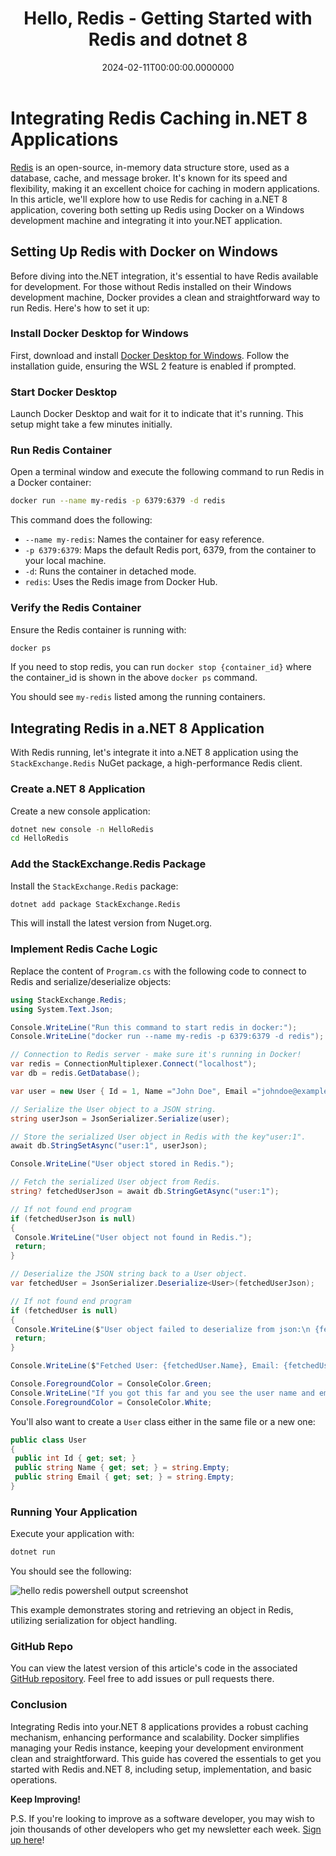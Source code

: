 ﻿---
title: Hello, Redis - Getting Started with Redis and dotnet 8
date: "2024-02-11T00:00:00.0000000"
description: Discover how to enhance your.NET 8 applications with Redis caching, using Docker for easy Redis setup on Windows. This comprehensive guide provides step-by-step instructions for integrating Redis into your development environment and.NET applications. Learn to store and fetch data efficiently, boosting your application's performance and scalability. Whether you're new to Redis or looking to integrate it into your.NET 8 projects, this article has everything you need to get started.
featuredImage: /img/hello-redis-getting-started-with-redis-dotnet.png
---

# Integrating Redis Caching in.NET 8 Applications

[Redis](https://redis.io/) is an open-source, in-memory data structure store, used as a database, cache, and message broker. It's known for its speed and flexibility, making it an excellent choice for caching in modern applications. In this article, we'll explore how to use Redis for caching in a.NET 8 application, covering both setting up Redis using Docker on a Windows development machine and integrating it into your.NET application.

## Setting Up Redis with Docker on Windows

Before diving into the.NET integration, it's essential to have Redis available for development. For those without Redis installed on their Windows development machine, Docker provides a clean and straightforward way to run Redis. Here's how to set it up:

### Install Docker Desktop for Windows

First, download and install [Docker Desktop for Windows](https://www.docker.com/products/docker-desktop). Follow the installation guide, ensuring the WSL 2 feature is enabled if prompted.

### Start Docker Desktop

Launch Docker Desktop and wait for it to indicate that it's running. This setup might take a few minutes initially.

### Run Redis Container

Open a terminal window and execute the following command to run Redis in a Docker container:

```bash
docker run --name my-redis -p 6379:6379 -d redis
```

This command does the following:

- `--name my-redis`: Names the container for easy reference.
- `-p 6379:6379`: Maps the default Redis port, 6379, from the container to your local machine.
- `-d`: Runs the container in detached mode.
- `redis`: Uses the Redis image from Docker Hub.

### Verify the Redis Container

Ensure the Redis container is running with:

```bash
docker ps
```

If you need to stop redis, you can run `docker stop {container_id}` where the container_id is shown in the above `docker ps` command.

You should see `my-redis` listed among the running containers.

## Integrating Redis in a.NET 8 Application

With Redis running, let's integrate it into a.NET 8 application using the `StackExchange.Redis` NuGet package, a high-performance Redis client.

### Create a.NET 8 Application

Create a new console application:

```bash
dotnet new console -n HelloRedis
cd HelloRedis
```

### Add the StackExchange.Redis Package

Install the `StackExchange.Redis` package:

```bash
dotnet add package StackExchange.Redis
```

This will install the latest version from Nuget.org.

### Implement Redis Cache Logic

Replace the content of `Program.cs` with the following code to connect to Redis and serialize/deserialize objects:

```csharp
using StackExchange.Redis;
using System.Text.Json;

Console.WriteLine("Run this command to start redis in docker:");
Console.WriteLine("docker run --name my-redis -p 6379:6379 -d redis");

// Connection to Redis server - make sure it's running in Docker!
var redis = ConnectionMultiplexer.Connect("localhost");
var db = redis.GetDatabase();

var user = new User { Id = 1, Name ="John Doe", Email ="johndoe@example.com" };

// Serialize the User object to a JSON string.
string userJson = JsonSerializer.Serialize(user);

// Store the serialized User object in Redis with the key"user:1".
await db.StringSetAsync("user:1", userJson);

Console.WriteLine("User object stored in Redis.");

// Fetch the serialized User object from Redis.
string? fetchedUserJson = await db.StringGetAsync("user:1");

// If not found end program
if (fetchedUserJson is null)
{
 Console.WriteLine("User object not found in Redis.");
 return;
}

// Deserialize the JSON string back to a User object.
var fetchedUser = JsonSerializer.Deserialize<User>(fetchedUserJson);

// If not found end program
if (fetchedUser is null)
{
 Console.WriteLine($"User object failed to deserialize from json:\n {fetchedUserJson}.");
 return;
}

Console.WriteLine($"Fetched User: {fetchedUser.Name}, Email: {fetchedUser.Email}");

Console.ForegroundColor = ConsoleColor.Green;
Console.WriteLine("If you got this far and you see the user name and email above, it worked!");
Console.ForegroundColor = ConsoleColor.White;

```

You'll also want to create a `User` class either in the same file or a new one:

```csharp
public class User
{
 public int Id { get; set; }
 public string Name { get; set; } = string.Empty;
 public string Email { get; set; } = string.Empty;
}
```

### Running Your Application

Execute your application with:

```bash
dotnet run
```

You should see the following:

![hello redis powershell output screenshot](/img/hello-redis-screenshot.png)

This example demonstrates storing and retrieving an object in Redis, utilizing serialization for object handling.

### GitHub Repo

You can view the latest version of this article's code in the associated [GitHub repository](https://github.com/ardalis/RedisDotNetHelloWorld). Feel free to add issues or pull requests there.

### Conclusion

Integrating Redis into your.NET 8 applications provides a robust caching mechanism, enhancing performance and scalability. Docker simplifies managing your Redis instance, keeping your development environment clean and straightforward. This guide has covered the essentials to get you started with Redis and.NET 8, including setup, implementation, and basic operations.

**Keep Improving!**

P.S. If you're looking to improve as a software developer, you may wish to join thousands of other developers who get my newsletter each week. [Sign up here](/tips)!

